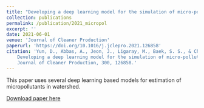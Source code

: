```yaml
---
title: "Developing a deep learning model for the simulation of micro-pollutants in a watershed"
collection: publications
permalink: /publication/2021_micropol
excerpt: ''
date: 2021-06-01
venue: 'Journal of Cleaner Production'
paperurl: 'https://doi.org/10.1016/j.jclepro.2021.126858'
citation: 'Yun, D., Abbas, A., Jeon, J., Ligaray, M., Baek, S. S., & Cho, K. H. (2021). 
    Developing a deep learning model for the simulation of micro-pollutants in a watershed. 
    Journal of Cleaner Production, 300, 126858.'
---
```

This paper uses several deep learning based models for estimation of micropollutants in watershed.

[Download paper here](https://doi.org/10.1016/j.jclepro.2021.126858)